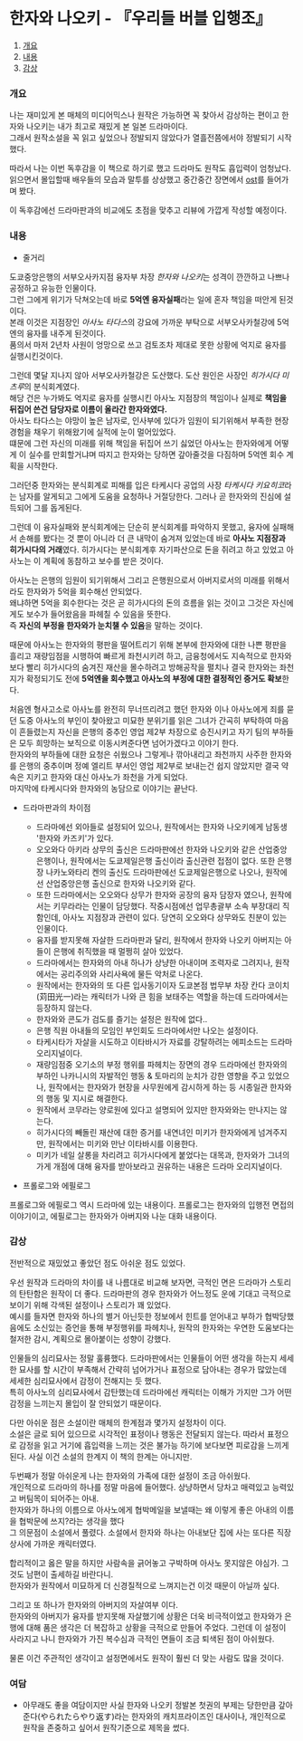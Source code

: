 # 한자와 나오키 - 『우리들 버블 입행조』

1. [개요](#개요)
2. [내용](#내용)
3. [감상](#)

### 개요

나는 재미있게 본 매체의 미디어믹스나 원작은 가능하면 꼭 찾아서 감상하는 편이고 한자와 나오키는 내가 최고로 재밌게 본 일본 드라마이다.<br>
그래서 원작소설을 꼭 읽고 싶었으나 정발되지 않았다가 열흘전쯤에서야 정발되기 시작했다.

따라서 나는 이번 독후감을 이 책으로 하기로 했고 드라마도 원작도 흡입력이 엄청났다.
읽으면서 몰입할때 배우들의 모습과 말투를 상상했고 중간중간 장면에서 [ost](https://youtu.be/o3k-yf5RhlU)를 들어가며 봤다.<br>

이 독후감에선 드라마판과의 비교에도 초점을 맞추고 리뷰에 가깝게 작성할 예정이다.

### 내용

- 줄거리

도쿄중앙은행의 서부오사카지점 융자부 차장 *한자와 나오키*는 성격이 깐깐하고 나쁘나 공정하고 유능한 인물이다.<br>
그런 그에게 위기가 닥쳐오는데 바로 **5억엔 융자실패**라는 일에 혼자 책임을 떠안게 된것이다.<br> 
본래 이것은 지점장인 *아사노 타다스*의 강요에 가까운 부탁으로 서부오사카철강에 5억엔의 융자를 내주게 된것이다.<br> 
품의서 마저 2년차 사원이 엉망으로 쓰고 검토조차 제대로 못한 상황에 억지로 융자를 실행시킨것이다.

그런데 몇달 지나지 않아 서부오사카철강은 도산했다. 도산 원인은 사장인 *히가시다 미츠루*의 분식회계였다.<br>
해당 건은 누가봐도 억지로 융자를 실행시킨 아사노 지점장의 책임이나 실제로 **책임을 뒤집어 쓴건 담당자로 이름이 올라간 한자와였다.**<br>
아사노 타다스는 야망이 높은 남자로, 인사부에 있다가 임원이 되기위해서 부족한 현장 경험을 채우기 위해왔기에 실적에 눈이 멀어있었다.<br>
떄문에 그런 자신의 미래를 위해 책임을 뒤집어 쓰기 싫었던 아사노는 한자와에게 어떻게 이 실수를 만회할거냐며 따지고 한자와는 당하면 갚아줄것을 다짐하며 5억엔 회수 계획을 시작한다.

그러던중 한자와는 분식회계로 피해를 입은 타케시다 공업의 사장 *타케시다 키요히코*라는 남자를 알게되고 그에게 도움을 요청하나 거절당한다.
그러나 곧 한자와의 진심에 설득되어 그를 돕게된다.

그런데 이 융자실패와 분식회계에는 단순히 분식회계를 파악하지 못했고, 융자에 실패해서 손해를 봤다는 것 뿐이 아니라 더 큰 내막이 숨겨져 있었는데 바로 **아사노 지점장과 히가시다의 거래**였다.
히가시다는 분식회계후 자기파산으로 돈을 쥐려고 하고 있었고 아사노는 이 계획에 동참하고 보수를 받은 것이다.

아사노는 은행의 임원이 되기위해서 그리고 은행원으로서 아버지로서의 미래를 위해서라도 한자와가 5억을 회수해선 안되었다.<br>
왜냐하면 5억을 회수한다는 것은 곧 히가시다의 돈의 흐름을 읽는 것이고 그것은 자신에게도 보수가 들어왔음을 파헤칠 수 있음을 뜻한다.<br>
즉 **자신의 부정을 한자와가 눈치챌 수 있음**을 말하는 것이다.

때문에 아사노는 한자와의 평판을 떨어트리기 위해 본부에 한자와에 대한 나쁜 평판을 흘리고 재량임점을 시행하여 빠르게 좌천시키려 하고, 금융청에서도 지속적으로 한자와보다 빨리 히가시다의 숨겨진 재산을 몰수하려고 방해공작을 펼치나 결국 한자와는 좌천지가 확정되기도 전에 **5억엔을 회수했고 아사노의 부정에 대한 결정적인 증거도 확보**한다. 

처음엔 형사고소로 아사노를 완전히 무너뜨리려고 했던 한자와 이나 아사노에게 죄를 묻던 도중 아사노의 부인이 찾아왔고 미묘한 분위기를 읽은 그녀가 간곡히 부탁하여 마음이 흔들렸는지 자신을 은행의 중추인 영업 제2부 차장으로 승진시키고 자기 팀의 부하들은 모두 희망하는 보직으로 이동시켜준다면 넘어가겠다고 이야기 한다.<br>
한자와의 부하들에 대한 요청은 쉬웠으나 그렇게나 깎아내리고 좌천까지 사주한 한자와를 은행의 중추이며 정예 엘리트 부서인 영업 제2부로 보내는건 쉽지 않았지만 결국 약속은 지키고 한자와 대신 아사노가 좌천을 가게 되었다.<br>
마지막에 타케시다와 한자와의 농담으로 이야기는 끝난다.

- 드라마판과의 차이점

   + 드라마에선 외아들로 설정되어 있으나, 원작에서는 한자와 나오키에게 남동생 '한자와 카즈키'가 있다.
   + 오오와다 아키라 상무의 출신은 드라마판에선 한자와 나오키와 같은 산업중앙은행이나, 원작에서는 도쿄제일은행 출신이라 출신관련 접점이 없다. 또한 은행장 나카노와타리 켄의 출신도 드라마판에선 도쿄제일은행으로 나오나, 원작에선 산업중앙은행 출신으로 한자와 나오키와 같다. 
   + 또한 드라마에서는 오오와다 상무가 한자와 공장의 융자 담장자 였으나, 원작에서는 키무라라는 인물이 담당했다. 작중시점에선 업무총괄부 소속 부장대리 직함인데, 아사노 지점장과 관련이 있다. 당연히 오오와다 상무와도 친분이 있는 인물이다.
   + 융자를 받지못해 자살한 드라마판과 달리, 원작에서 한자와 나오키 아버지는 아들이 은행에 취직했을 때 멀쩡히 살아 있었다.
   + 드라마에서는 한자와의 아내 하나가 상냥한 아내이며 조력자로 그려지나, 원작에서는 공리주의와 사리사욕에 물든 악처로 나온다.
   + 원작에서는 한자와의 또 다른 입사동기이자 도쿄본점 법무부 차장 칸다 코이치(苅田光一)라는 캐릭터가 나와 큰 힘을 보태주는 역할을 하는데 드라마에서는 등장하지 않는다.
   + 한자와와 콘도가 검도를 즐기는 설정은 원작에 없다..
   + 은행 직원 아내들의 모임인 부인회도 드라마에서만 나오는 설정이다.
   + 타케시타가 자살을 시도하고 이타바시가 자료를 강탈하려는 에피소드는 드라마 오리지널이다.
   + 재량임점중 오기소의 부정 행위를 파헤치는 장면의 경우 드라마에선 한자와의 부하인 나카니시의 자발적인 행동 & 토마리의 눈치가 강한 영향을 주고 있었으나, 원작에서는 한자와가 현장을 사무원에게 감시하게 하는 등 시종일관 한자와의 행동 및 지시로 해결한다.
   + 원작에서 코무라는 양로원에 있다고 설명되어 있지만 한자와와는 만나지는 않는다.
   + 히가시다의 빼돌린 재산에 대한 증거를 내연녀인 미키가 한자와에게 넘겨주지만, 원작에서는 미키와 만난 이타바시를 이용한다.
   + 미키가 네일 살롱을 차리려고 히가시다에게 붙었다는 대목과, 한자와가 그녀의 가게 개점에 대해 융자를 받아보라고 권유하는 내용은 드라마 오리지널이다.
   

- 프롤로그와 에필로그

프롤로그와 에필로그 역시 드라마에 있는 내용이다. 프롤로그는 한자와의 입행전 면접의 이야기이고, 에필로그는 한자와가 아버지와 나눈 대화 내용이다.

### 감상

전반적으로 재밌었고 좋았던 점도 아쉬운 점도 있었다.

우선 원작과 드라마의 차이를 내 나름대로 비교해 보자면, 극적인 면은 드라마가 스토리의 탄탄함은 원작이 더 좋다.
드라마판의 경우 한자와가 어느정도 운에 기대고 극적으로 보이기 위해 각색된 설정이나 스토리가 꽤 있었다.<br>
예시를 들자면 한자와 하나의 별거 아닌듯한 정보에서 힌트를 얻어내고 부하가 협박당했음에도 소신있는 증언을 통해 부정행위를 파헤치나, 원작의 한자와는 우연한 도움보다는 철저한 감시, 계획으로 몰아붙이는 성향이 강했다.

인물들의 심리묘사는 정말 훌륭했다. 드라마판에서는 인물들이 어떤 생각을 하는지 세세한 묘사를 할 시간이 부족해서 간략히 넘어가거나 표정으로 담아내는 경우가 많았는데 세세한 심리묘사에서 감정이 전해지는 듯 했다.<br>
특히 아사노의 심리묘사에서 감탄했는데 드라마에선 캐릭터는 이해가 가지만 그가 어떤 감정을 느끼는지 몰입이 잘 안되었기 때문이다.

다만 아쉬운 점은 소설이란 매체의 한계점과 몇가지 설정차이
이다.<br>
소설은 글로 되어 있으므로 시각적인 표정이나 행동은 전달되지 않는다. 따라서 표정으로 감정을 읽고 거기에 흡입력을 느끼는 것은 불가능 하기에 보다보면 피로감을 느끼게 된다. 사실 이건 소설의 한계지 이 책의 한계는 아니지만.

두번째가 정말 아쉬운게 나는 한자와의 가족에 대한 설정이 조금 아쉬웠다.<br>
개인적으로 드라마의 하나를 정말 마음에 들어했다. 상냥하면서 당차고 매력있고 능력있고 버팀목이 되어주는 아내.<br>
한자와가 하나의 이름으로 아사노에게 협박메일을 보낼때는 왜 이렇게 좋은 아내의 이름을 협박문에 쓰지?라는 생각을 했다<br>
그 의문점이 소설에서 풀렸다. 소설에서 한자와 하나는 아내보단 집에 사는 또다른 직장상사에 가까운 캐릭터였다.

합리적이고 옳은 말을 하지만 사람속을 긁어놓고 구박하며 아사노 못지않은 야심가. 그것도 남편이 출세하길 바란다니.<br>
한자와가 원작에서 미묘하게 더 신경질적으로 느껴지는건 이것 때문이 아닐까 싶다.

그리고 또 하나가 한자와의 아버지의 자살여부 이다.<br>
한자와의 아버지가 융자를 받지못해 자살했기에 상황은 더욱 비극적이었고 한자와가 은행에 대해 품은 생각은 더 복잡하고 상황을 극적으로 만들어 주었다.
그런데 이 설정이 사라지고 나니 한자와가 가진 복수심과 극적인 면들이 조금 퇴색된 점이 아쉬웠다.

물론 이건 주관적인 생각이고 설정면에서도 원작이 훨씬 더 맞는 사람도 많을 것이다.


### 여담

- 아무래도 좋을 여담이지만 사실 한자와 나오키 정발본 첫권의 부제는 당한만큼 갚아준다(やられたらやり返す)라는 한자와의 캐치프라이즈인 대사이나, 개인적으로 원작을 존중하고 싶어서 원작기준으로 제목을 썼다.


